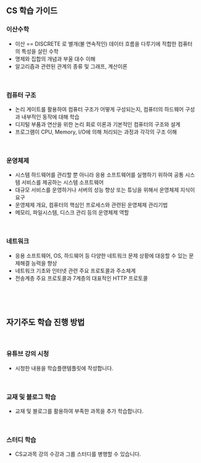 ## CS 학습 가이드



### 이산수학

* 이산 == DISCRETE 로 별개(불 연속적인) 데이터 흐름을 다루기에 적합한 컴퓨터의 특성을 살린 수학
* 명제와 집합의 개념과 부울 대수 이해
* 알고리즘과 관련된 관계의 종류 및 그래프, 계산이론

​           

### 컴퓨터 구조

* 논리 게이트를 활용하여 컴퓨터 구조가 어떻게 구성되는지, 컴퓨터의 하드웨어 구성과 내부적인 동작에 대해 학습
* 디지털 부품과 연산을 위한 논리 회로 이론과 기본적인 컴퓨터의 구조와 설계
* 프로그램이 CPU, Memory, I/O에 의해 처리되는 과정과 각각의 구조 이해

​                

### 운영체제

* 시스템 하드웨어를 관리할 뿐 아니라 응용 소프트웨어를 실행하기 위하여 공통 시스템 서비스를 제공하는 시스템 소프트웨어
* 대규모 서비스를 운영하거나 서버의 성능 향상 또는 튜닝을 위해서 운영체제 지식이 요구
* 운영체제 개요, 컴퓨터의 핵심인 프로세스와 관련된 운영체제 관리기법
* 메모리, 파일시스템, 디스크 관리 등의 운영체제 역할

​             

### 네트워크

* 응용 소프트웨어, OS, 하드웨어 등 다양한 네트워크 문제 상황에 대응할 수 있는 문제해결 능력을 향상
* 네트워크 기초와 인터넷 관련 주요 프로토콜과 주소체계
* 전송계층 주요 프로토콜과 7계층의 대표적인 HTTP 프로토콜

​           

​               

## 자기주도 학습 진행 방법

​           

### 유튜브 강의 시청

* 시청한 내용을 학습플랜템플릿에 작성합니다.

​             

### 교재 및 블로그 학습

* 교재 및 블로그를 활용하여 부족한 과목을 추가 학습합니다.

​               

### 스터디 학습

* CS교과목 강의 수강과 그룹 스터디를 병행할 수 있습니다.